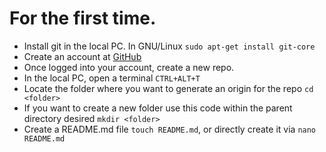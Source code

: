 # For the first time.
- Install git in the local PC. In GNU/Linux `sudo apt-get install git-core`
- Create an account at [GitHub](https://github.com)
- Once logged into  your account, create a new repo.
- In the local PC, open a terminal `CTRL+ALT+T`
- Locate the folder where you want to generate an origin for the repo `cd <folder>`
- If you want to create a new folder use this code within the parent directory desired `mkdir <folder>`
- Create a README.md file `touch README.md`, or directly create it via `nano README.md`

